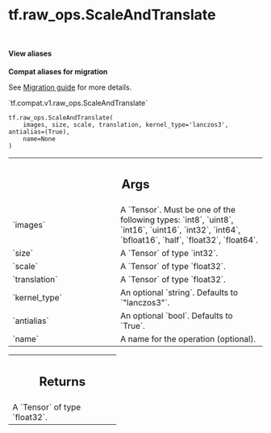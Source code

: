 <div itemscope itemtype="http://developers.google.com/ReferenceObject">
<meta itemprop="name" content="tf.raw_ops.ScaleAndTranslate" />
<meta itemprop="path" content="Stable" />
</div>

# tf.raw_ops.ScaleAndTranslate

<!-- Insert buttons and diff -->

<table class="tfo-notebook-buttons tfo-api nocontent" align="left">

</table>





<section class="expandable">
  <h4 class="showalways">View aliases</h4>
  <p>
<b>Compat aliases for migration</b>
<p>See
<a href="https://www.tensorflow.org/guide/migrate">Migration guide</a> for
more details.</p>
<p>`tf.compat.v1.raw_ops.ScaleAndTranslate`</p>
</p>
</section>

<pre class="devsite-click-to-copy prettyprint lang-py tfo-signature-link">
<code>tf.raw_ops.ScaleAndTranslate(
    images, size, scale, translation, kernel_type='lanczos3', antialias=(True),
    name=None
)
</code></pre>



<!-- Placeholder for "Used in" -->


<!-- Tabular view -->
 <table class="responsive fixed orange">
<colgroup><col width="214px"><col></colgroup>
<tr><th colspan="2"><h2 class="add-link">Args</h2></th></tr>

<tr>
<td>
`images`
</td>
<td>
A `Tensor`. Must be one of the following types: `int8`, `uint8`, `int16`, `uint16`, `int32`, `int64`, `bfloat16`, `half`, `float32`, `float64`.
</td>
</tr><tr>
<td>
`size`
</td>
<td>
A `Tensor` of type `int32`.
</td>
</tr><tr>
<td>
`scale`
</td>
<td>
A `Tensor` of type `float32`.
</td>
</tr><tr>
<td>
`translation`
</td>
<td>
A `Tensor` of type `float32`.
</td>
</tr><tr>
<td>
`kernel_type`
</td>
<td>
An optional `string`. Defaults to `"lanczos3"`.
</td>
</tr><tr>
<td>
`antialias`
</td>
<td>
An optional `bool`. Defaults to `True`.
</td>
</tr><tr>
<td>
`name`
</td>
<td>
A name for the operation (optional).
</td>
</tr>
</table>



<!-- Tabular view -->
 <table class="responsive fixed orange">
<colgroup><col width="214px"><col></colgroup>
<tr><th colspan="2"><h2 class="add-link">Returns</h2></th></tr>
<tr class="alt">
<td colspan="2">
A `Tensor` of type `float32`.
</td>
</tr>

</table>


